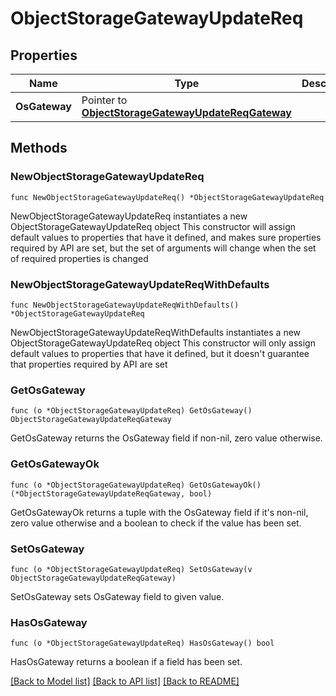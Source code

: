 # ObjectStorageGatewayUpdateReq

## Properties

Name | Type | Description | Notes
------------ | ------------- | ------------- | -------------
**OsGateway** | Pointer to [**ObjectStorageGatewayUpdateReqGateway**](ObjectStorageGatewayUpdateReqGateway.md) |  | [optional] 

## Methods

### NewObjectStorageGatewayUpdateReq

`func NewObjectStorageGatewayUpdateReq() *ObjectStorageGatewayUpdateReq`

NewObjectStorageGatewayUpdateReq instantiates a new ObjectStorageGatewayUpdateReq object
This constructor will assign default values to properties that have it defined,
and makes sure properties required by API are set, but the set of arguments
will change when the set of required properties is changed

### NewObjectStorageGatewayUpdateReqWithDefaults

`func NewObjectStorageGatewayUpdateReqWithDefaults() *ObjectStorageGatewayUpdateReq`

NewObjectStorageGatewayUpdateReqWithDefaults instantiates a new ObjectStorageGatewayUpdateReq object
This constructor will only assign default values to properties that have it defined,
but it doesn't guarantee that properties required by API are set

### GetOsGateway

`func (o *ObjectStorageGatewayUpdateReq) GetOsGateway() ObjectStorageGatewayUpdateReqGateway`

GetOsGateway returns the OsGateway field if non-nil, zero value otherwise.

### GetOsGatewayOk

`func (o *ObjectStorageGatewayUpdateReq) GetOsGatewayOk() (*ObjectStorageGatewayUpdateReqGateway, bool)`

GetOsGatewayOk returns a tuple with the OsGateway field if it's non-nil, zero value otherwise
and a boolean to check if the value has been set.

### SetOsGateway

`func (o *ObjectStorageGatewayUpdateReq) SetOsGateway(v ObjectStorageGatewayUpdateReqGateway)`

SetOsGateway sets OsGateway field to given value.

### HasOsGateway

`func (o *ObjectStorageGatewayUpdateReq) HasOsGateway() bool`

HasOsGateway returns a boolean if a field has been set.


[[Back to Model list]](../README.md#documentation-for-models) [[Back to API list]](../README.md#documentation-for-api-endpoints) [[Back to README]](../README.md)



